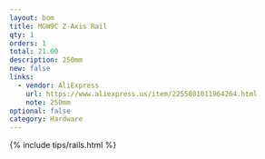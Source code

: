```yaml
---
layout: bom
title: MGW9C Z-Axis Rail
qty: 1
orders: 1
total: 21.00
description: 250mm
new: false
links:
  - vendor: AliExpress
    url: https://www.aliexpress.us/item/2255801011964264.html
    note: 250mm
optional: false
category: Hardware
---
```


{% include tips/rails.html %}